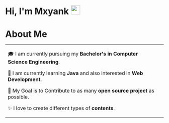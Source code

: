 # Hi, I'm Mxyank <img src="https://github.com/TheDudeThatCode/TheDudeThatCode/blob/master/Assets/Hi.gif" width="29px">

# About Me                                                                                                                <table> <tr> <td valign="center"> 
  🎓 I am currently pursuing my **Bachelor's in Computer Science Engineering**. 
  
  🌱 I am currently learning **Java** and also interested in **Web Development**.
  
  🎯 My Goal is to Contribute to as many **open source project** as possible.
  
  ✨ I love to create different types of **contents**. <td >
  
  <a href="https://app.daily.dev/Astrodevil">
  
